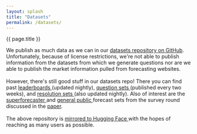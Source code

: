 ```yaml
---
layout: splash
title: "Datasets"
permalink: /datasets/
---
```


<div class="page-title">{{ page.title }}</div>

<section class="site-feature-card">
  <div class="site-feature-row__content">
  <p>
  We publish as much data as we can in our <a href="https://github.com/forecastingresearch/forecastbench-datasets">datasets repository on GitHub<i class="fa-solid fa-arrow-up-right-from-square"></i></a>. Unfortunately, because of license restrictions, we're not able to publish information from the datasets from which we generate questions nor are we able to publish the market information pulled from forecasting websites.
  <br><br>
  However, there's still good stuff in our datasets repo! There you can find past <a href="https://github.com/forecastingresearch/forecastbench-datasets/tree/main/leaderboards">leaderboards <i class="fa-solid fa-arrow-up-right-from-square"></i></a> (updated nightly), <a href="https://github.com/forecastingresearch/forecastbench-datasets/tree/main/datasets/question_sets">question sets <i class="fa-solid fa-arrow-up-right-from-square"></i></a> (published every two weeks), and <a href="https://github.com/forecastingresearch/forecastbench-datasets/tree/main/datasets/resolution_sets">resolution sets <i class="fa-solid fa-arrow-up-right-from-square"></i></a> (also updated nightly). Also of interest are the <a href="https://github.com/forecastingresearch/forecastbench-datasets/blob/main/datasets/forecast_sets/2024-07-21/2024-07-21.ForecastBench.human_super_individual.json">superforecaster <i class="fa-solid fa-arrow-up-right-from-square"></i></a> and <a href="https://github.com/forecastingresearch/forecastbench-datasets/blob/main/datasets/forecast_sets/2024-07-21/2024-07-21.ForecastBench.human_public_individual.json">general public <i class="fa-solid fa-arrow-up-right-from-square"></i></a> forecast sets from the survey round discussed in the <a href="/docs/#paper">paper</a>.
  <br><br>
  The above repository is <a href="https://huggingface.co/datasets/forecastingresearch/forecastbench-datasets">mirrored to Hugging Face <i class="fa-solid fa-arrow-up-right-from-square"></i></a> with the hopes of reaching as many users as possible.</p>
  </div>
</section>

